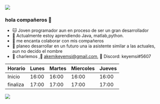 ![](https://images.cooltext.com/5582465.png)
### hola compañeros 👋

- :cat:  Joven programador aun en proceso de ser un gran desarrollador
- 🌱 Actualmente estoy aprendiendo  Java, matlab,python.
- 👯 me encanta colaborar con mis compañeros 
- 🤔 planeo desarrollar en un futuro una ia asistente similar a las actuales, aun no decido el nombre 
- 💬 charlemos ,:dragon_face: akemikeyemsi@gmail.com, :jack_o_lantern: Discord: keyemsi#5607

| Horario  | Lunes  | Martes | Miercoles | Jueves |
|----------|--------|--------|-----------|--------|
| Inicio   | 16:00  | 16:00  | 16:00     | 16:00  |
| finaliza | 17:00  | 17:00  | 17:00     | 17:00  |

![](http://images5.fanpop.com/image/photos/31600000/-The-Iron-Giant-the-iron-giant-31658201-245-160.gif)


